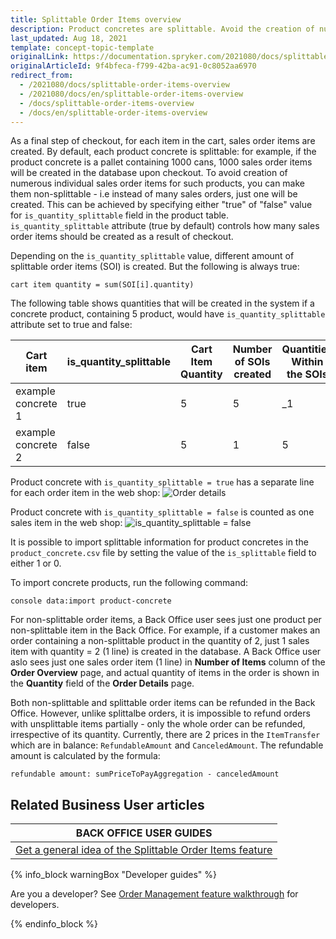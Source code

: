 ```yaml
---
title: Splittable Order Items overview
description: Product concretes are splittable. Avoid the creation of numerous sales order items, make them non-splittable (no many sales orders, only one will be created).
last_updated: Aug 18, 2021
template: concept-topic-template
originalLink: https://documentation.spryker.com/2021080/docs/splittable-order-items-overview
originalArticleId: 9f4bfeca-f799-42ba-ac91-0c8052aa6970
redirect_from:
  - /2021080/docs/splittable-order-items-overview
  - /2021080/docs/en/splittable-order-items-overview
  - /docs/splittable-order-items-overview
  - /docs/en/splittable-order-items-overview
---
```


As a final step of checkout, for each item in the cart, sales order items are created. By default, each product concrete is splittable: for example, if the product concrete is a pallet containing 1000 cans, 1000 sales order items will be created in the database upon checkout. To avoid creation of numerous individual sales order items for such products, you can make them non-splittable - i.e instead of many sales orders, just one will be created. This can be achieved by specifying either "true" of "false" value for `is_quantity_splittable` field in the product table. `is_quantity_splittable` attribute (true by default) controls how many sales order items should be created as a result of checkout.

Depending on the `is_quantity_splittable` value, different amount of splittable order items (SOI) is created. But the following is always true:

```
cart item quantity = sum(SOI[i].quantity)
```

The following table shows quantities that will be created in the system if a concrete product, containing 5 product, would have `is_quantity_splittable` attribute set to true and false:

| Cart item | is_quantity_splittable | Cart Item Quantity | Number of SOIs created | Quantities Within the SOIs |
| --- | --- | --- | --- | --- |
| example concrete 1 | true | 5 | 5 | _1 |
| example concrete 2 | false | 5 | 1 | 5 |

Product concrete with `is_quantity_splittable = true` has a separate line for each order item in the web shop:
![Order details](https://spryker.s3.eu-central-1.amazonaws.com/docs/Features/Order+Management/Splittable+Order+Items/Splittable+Order+Items+Feature+Overview/SOI.png)

Product concrete with `is_quantity_splittable = false` is counted as one sales item in the web shop:
![is_quantity_splittable = false](https://spryker.s3.eu-central-1.amazonaws.com/docs/Features/Order+Management/Splittable+Order+Items/Splittable+Order+Items+Feature+Overview/SOI-false.png)

It is possible to import splittable information for product concretes in the `product_concrete.csv` file by setting the value of the `is_splittable` field to either 1 or 0.

To import concrete products, run the following command:

`console data:import product-concrete`

For non-splittable order items, a Back Office user sees just one product per non-splittable item in the Back Office. For example, if a customer makes an order containing a non-splittable product in the quantity of 2, just 1 sales item with quantity = 2 (1 line) is created in the database. A Back Office user aslo sees just one sales order item (1 line) in **Number of Items** column of the **Order Overview** page, and actual quantity of items in the order is shown in the **Quantity** field of the **Order Details** page.

Both non-splittable and splittable order items can be refunded in the Back Office. However, unlike splittalbe orders, it is impossible to refund orders with unsplittable items partially - only the whole order can be refunded, irrespective of its quantity. Currently, there are 2 prices in the `ItemTransfer` which are in balance: `RefundableAmount` and `CanceledAmount`. The refundable amount is calculated by the formula:

`refundable amount: sumPriceToPayAggregation - canceledAmount`

## Related Business User articles

|BACK OFFICE USER GUIDES|
|---|
| [Get a general idea of the Splittable Order Items feature](/docs/scos/user/features/{{page.version}}/order-management-feature-overview/splittable-order-items-overview.html)  |

{% info_block warningBox "Developer guides" %}

Are you a developer? See [Order Management feature walkthrough](/docs/scos/dev/feature-walkthroughs/{{page.version}}/order-management-feature-walkthrough/order-management-feature-wakthrough.html) for developers.

{% endinfo_block %}
